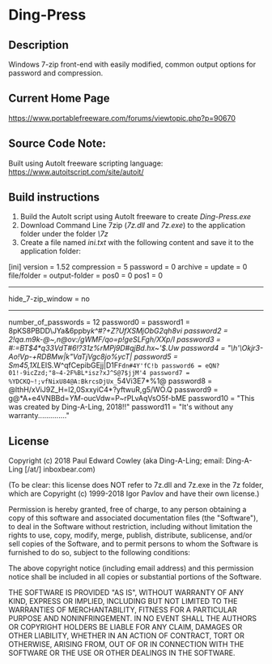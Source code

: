 # Ding-Press
## Description 

Windows 7-zip front-end with easily modified, common output options for password and compression.

## Current Home Page
https://www.portablefreeware.com/forums/viewtopic.php?p=90670

## Source Code Note: 

Built using AutoIt freeware scripting language: https://www.autoitscript.com/site/autoit/

## Build instructions

1. Build the AutoIt script using AutoIt freeware to create *Ding-Press.exe*
2. Download Command Line 7zip (*7z.dll* and *7z.exe*) to the application folder under the folder *\7z*
3. Create a file named *ini.txt* with the following content and save it to the application folder:

[ini]
version = 1.52
compression = 5
password = 0
archive = 
update = 0
file/folder = 
output-folder = 
pos0 = 0
pos1 = 0
_____________________________________________________

hide_7-zip_window = no
_____________________________________________________

number_of_passwords = 12
password0 = 
password1 = 8pKS8PBDD\JYa&6ppby*k^#?+Z?UfXSMjObG2qh8vi
password2 = 2!qa.m9k-@~,n@ov:/*gWMF/qo=p!geSLFgh/XXp/I
password3 = #:=BT$4*q33VdT#6!?31z%rMPj9D#qjBd.hx~'$.Uw
password4 = "\h'*\Okjr3-Ao!Vp-+RDBMw|k"VaTjVgc8jo%ycT|
password5 = Sm45,1XL*EIS.W^qfCepibGEjj|D1F`Fdn#4Y'fC!b
password6 = eQN?01!-9icZzd;"8~4-2F%BL*isz?xJ^S@7$jjM'4
password7 = %YDCKQ~!;vfNixU84@A:BkrcsDjUx_`54Vi3E7*%1@
password8 = @lthH/xViJ9Z_H=l2,0SxxyiC4*?yftwuR,g5/WO.Q
password9 = g@*A+e4VNBBd=*YM*-oucVdw=P~rPLvAqVsO5f-bME
password10 = "This was created by Ding-A-Ling, 2018!!"
password11 = "It's without any warranty.............."



## License

Copyright (c) 2018 Paul Edward Cowley (aka Ding-A-Ling; email: Ding-A-Ling [/at/] inboxbear.com)

(To be clear: this license does NOT refer to 7z.dll and 7z.exe in the 7z folder,
which are Copyright (c) 1999-2018 Igor Pavlov and have their own license.)

Permission is hereby granted, free of charge, to any person obtaining a copy
of this software and associated documentation files (the "Software"), to deal
in the Software without restriction, including without limitation the rights
to use, copy, modify, merge, publish, distribute, sublicense, and/or sell
copies of the Software, and to permit persons to whom the Software is
furnished to do so, subject to the following conditions:

The above copyright notice (including email address) and this permission notice
shall be included in all copies or substantial portions of the Software.

THE SOFTWARE IS PROVIDED "AS IS", WITHOUT WARRANTY OF ANY KIND, EXPRESS OR
IMPLIED, INCLUDING BUT NOT LIMITED TO THE WARRANTIES OF MERCHANTABILITY,
FITNESS FOR A PARTICULAR PURPOSE AND NONINFRINGEMENT. IN NO EVENT SHALL THE
AUTHORS OR COPYRIGHT HOLDERS BE LIABLE FOR ANY CLAIM, DAMAGES OR OTHER
LIABILITY, WHETHER IN AN ACTION OF CONTRACT, TORT OR OTHERWISE, ARISING FROM,
OUT OF OR IN CONNECTION WITH THE SOFTWARE OR THE USE OR OTHER DEALINGS IN THE
SOFTWARE.

